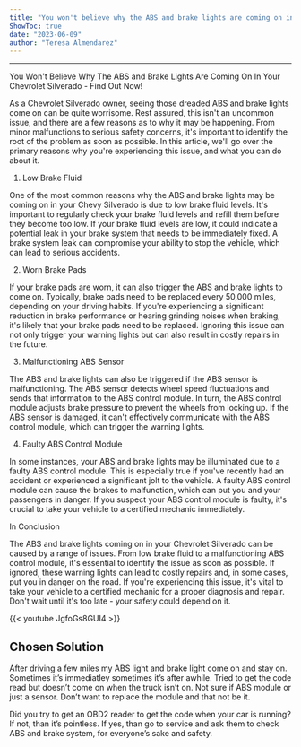 ```yaml
---
title: "You won't believe why the ABS and brake lights are coming on in your Chevrolet Silverado - find out now!"
ShowToc: true 
date: "2023-06-09"
author: "Teresa Almendarez"
---
```

*****
You Won't Believe Why The ABS and Brake Lights Are Coming On In Your Chevrolet Silverado - Find Out Now!

As a Chevrolet Silverado owner, seeing those dreaded ABS and brake lights come on can be quite worrisome. Rest assured, this isn't an uncommon issue, and there are a few reasons as to why it may be happening. From minor malfunctions to serious safety concerns, it's important to identify the root of the problem as soon as possible. In this article, we'll go over the primary reasons why you're experiencing this issue, and what you can do about it.

1. Low Brake Fluid

One of the most common reasons why the ABS and brake lights may be coming on in your Chevy Silverado is due to low brake fluid levels. It's important to regularly check your brake fluid levels and refill them before they become too low. If your brake fluid levels are low, it could indicate a potential leak in your brake system that needs to be immediately fixed. A brake system leak can compromise your ability to stop the vehicle, which can lead to serious accidents.

2. Worn Brake Pads

If your brake pads are worn, it can also trigger the ABS and brake lights to come on. Typically, brake pads need to be replaced every 50,000 miles, depending on your driving habits. If you're experiencing a significant reduction in brake performance or hearing grinding noises when braking, it's likely that your brake pads need to be replaced. Ignoring this issue can not only trigger your warning lights but can also result in costly repairs in the future.

3. Malfunctioning ABS Sensor

The ABS and brake lights can also be triggered if the ABS sensor is malfunctioning. The ABS sensor detects wheel speed fluctuations and sends that information to the ABS control module. In turn, the ABS control module adjusts brake pressure to prevent the wheels from locking up. If the ABS sensor is damaged, it can't effectively communicate with the ABS control module, which can trigger the warning lights.

4. Faulty ABS Control Module

In some instances, your ABS and brake lights may be illuminated due to a faulty ABS control module. This is especially true if you've recently had an accident or experienced a significant jolt to the vehicle. A faulty ABS control module can cause the brakes to malfunction, which can put you and your passengers in danger. If you suspect your ABS control module is faulty, it's crucial to take your vehicle to a certified mechanic immediately.

In Conclusion

The ABS and brake lights coming on in your Chevrolet Silverado can be caused by a range of issues. From low brake fluid to a malfunctioning ABS control module, it's essential to identify the issue as soon as possible. If ignored, these warning lights can lead to costly repairs and, in some cases, put you in danger on the road. If you're experiencing this issue, it's vital to take your vehicle to a certified mechanic for a proper diagnosis and repair. Don't wait until it's too late - your safety could depend on it.

{{< youtube JgfoGs8GUI4 >}} 



## Chosen Solution
 After driving a few miles my ABS light and brake light come on and stay on. Sometimes it’s immediatley sometimes it’s after awhile. Tried to get the code read but doesn’t come on when the truck isn’t on. Not sure if ABS module or just a sensor. Don’t want to replace the module and that not be it.

 Did you try to get an OBD2 reader to get the code when your car is running? If not, than it’s pointless. If yes, than go to service and ask them to check ABS and brake system, for everyone’s sake and safety.




